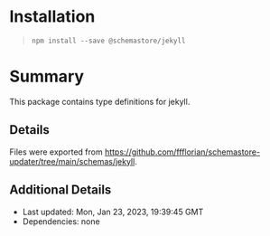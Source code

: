# Installation
> `npm install --save @schemastore/jekyll`

# Summary
This package contains type definitions for jekyll.

## Details
Files were exported from https://github.com/ffflorian/schemastore-updater/tree/main/schemas/jekyll.

## Additional Details
* Last updated: Mon, Jan 23, 2023, 19:39:45 GMT
* Dependencies: none
